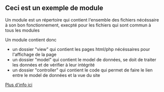 <h2>Ceci est un exemple de module</h2>
<p>Un module est un répertoire qui contient l'ensemble des fichiers nécéssaire à son bon fonctionnement, execpté pour les fichiers qui sont commun à tous les modules</p>
<p>Un module contient donc</p>
<ul>
<li>un dossier "view" qui contient les pages html/php nécéssaires pour l'affichage de la page</li>
<li>un dossier "model" qui contient le model de données, se doit de traiter les données et de vérifier à leur intégrité</li>
<li>un dossier "controller" qui contient le code qui permet de faire le lien entre le model de données et la vue du site</li>
</ul>
<a href="http://fr.wikipedia.org/wiki/Mod%C3%A8le-vue-contr%C3%B4leur">Plus d'info ici</a>
